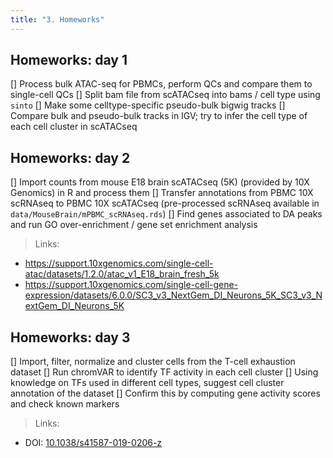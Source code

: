 ```yaml
---
title: "3. Homeworks"
---
```


## Homeworks: day 1

[] Process bulk ATAC-seq for PBMCs, perform QCs and compare them to single-cell QCs
[] Split bam file from scATACseq into bams / cell type using `sinto`
[] Make some celltype-specific pseudo-bulk bigwig tracks
[] Compare bulk and pseudo-bulk tracks in IGV; try to infer the cell type of each cell cluster in scATACseq

## Homeworks: day 2

[] Import counts from mouse E18 brain scATACseq (5K) (provided by 10X Genomics) in R and process them
[] Transfer annotations from PBMC 10X scRNAseq to PBMC 10X scATACseq (pre-processed scRNAseq available in `data/MouseBrain/mPBMC_scRNAseq.rds`)
[] Find genes associated to DA peaks and run GO over-enrichment / gene set enrichment analysis

> Links: 

- https://support.10xgenomics.com/single-cell-atac/datasets/1.2.0/atac_v1_E18_brain_fresh_5k
- https://support.10xgenomics.com/single-cell-gene-expression/datasets/6.0.0/SC3_v3_NextGem_DI_Neurons_5K_SC3_v3_NextGem_DI_Neurons_5K

## Homeworks: day 3

[] Import, filter, normalize and cluster cells from the T-cell exhaustion dataset
[] Run chromVAR to identify TF activity in each cell cluster
[] Using knowledge on TFs used in different cell types, suggest cell cluster annotation of the dataset
[] Confirm this by computing gene activity scores and check known markers

> Links:

- DOI: [10.1038/s41587-019-0206-z](https://doi.org/10.1038/s41587-019-0206-z)
